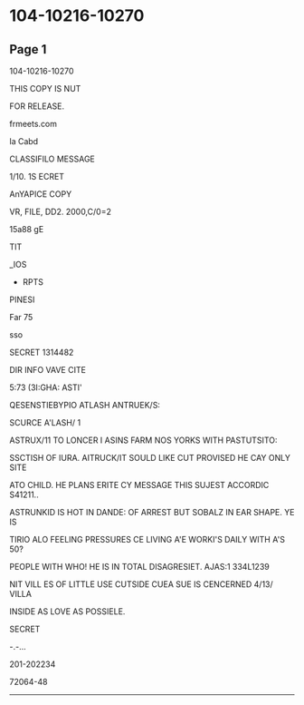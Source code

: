 # 104-10216-10270

## Page 1

104-10216-10270

THIS COPY IS NUT

FOR RELEASE.

frmeets.com

la Cabd

CLASSIFILO MESSAGE

1/10. 1S ECRET

AnYAPICE COPY

VR, FILE, DD2. 2000,C/0=2

15a88 gE

TIT

_IOS

- RPTS

PINESI

Far 75

sso

SECRET 1314482

DIR INFO VAVE CITE

5:73 (3I:GHA: ASTI'

QESENSTIEBYPIO ATLASH ANTRUEK/S:

SCURCE A'LASH/ 1

ASTRUX/11 TO LONCER I ASINS FARM NOS YORKS WITH PASTUTSITO:

SSCTISH OF IURA. AITRUCK/IT SOULD LIKE CUT PROVISED HE CAY ONLY SITE

ATO CHILD. HE PLANS ERITE CY MESSAGE THIS SUJEST ACCORDIC S41211..

ASTRUNKID IS HOT IN DANDE: OF ARREST BUT SOBALZ IN EAR SHAPE. YE IS

TIRIO ALO FEELING PRESSURES CE LIVING A'E WORKI'S DAILY WITH A'S 50?

PEOPLE WITH WHO! HE IS IN TOTAL DISAGRESIET. AJAS:1 334L1239

NIT VILL ES OF LITTLE USE CUTSIDE CUEA SUE IS CENCERNED 4/13/ VILLA

INSIDE AS LOVE AS POSSIELE.

SECRET

-.-...

201-202234

72064-48

---

